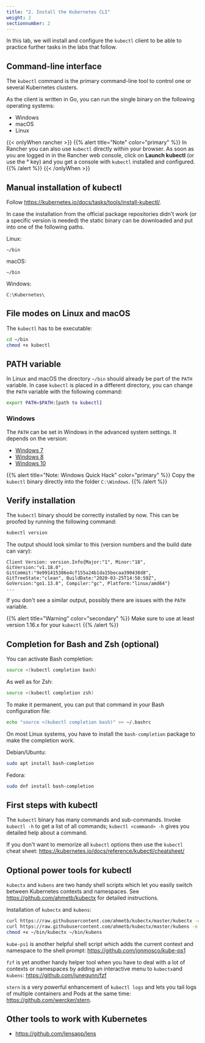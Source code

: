 ```yaml
---
title: "2. Install the Kubernetes CLI"
weight: 2
sectionnumber: 2
---
```


In this lab, we will install and configure the `kubectl` client to be able to practice further tasks in the labs that follow.


## Command-line interface

The `kubectl` command is the primary command-line tool to control one or several Kubernetes clusters.

As the client is written in Go, you can run the single binary on the following operating systems:

* Windows
* macOS
* Linux

{{< onlyWhen rancher >}}
{{% alert title="Note" color="primary" %}}
In Rancher you can also use `kubectl` directly within your browser. As soon as you are logged in in the Rancher web console, click on **Launch kubectl** (or use the ° key) and you get a console with `kubectl` installed and configured.
{{% /alert %}}
{{< /onlyWhen >}}


## Manual installation of kubectl

Follow <https://kubernetes.io/docs/tasks/tools/install-kubectl/>.

In case the installation from the official package repositories didn't work (or a specific version is needed) the static binary can be downloaded and put into one of the following paths.

Linux:

```
~/bin
```

macOS:

```
~/bin
```

Windows:

```
C:\Kubernetes\
```


## File modes on Linux and macOS

The `kubectl` has to be executable:

```bash
cd ~/bin
chmod +x kubectl
```


## PATH variable

In Linux and macOS the directory `~/bin` should already be part of the `PATH` variable.
In case `kubectl` is placed in a different directory, you can change the `PATH` variable with the following command:

```bash
export PATH=$PATH:[path to kubectl]
```


### Windows

The `PATH` can be set in Windows in the advanced system settings. It depends on the version:

* [Windows 7](http://geekswithblogs.net/renso/archive/2009/10/21/how-to-set-the-windows-path-in-windows-7.aspx)
* [Windows 8](http://www.itechtics.com/customize-windows-environment-variables/)
* [Windows 10](http://techmixx.de/windows-10-umgebungsvariablen-bearbeiten/)

{{% alert title="Note: Windows Quick Hack" color="primary" %}}
Copy the `kubectl` binary directly into the folder `C:\Windows`.
{{% /alert %}}


## Verify installation

The `kubectl` binary should be correctly installed by now. This can be proofed by running the following command:

```bash
kubectl version
```

The output should look similar to this (version numbers and the build date can vary):

```
Client Version: version.Info{Major:"1", Minor:"18", GitVersion:"v1.18.0", GitCommit:"9e991415386e4cf155a24b1da15becaa390438d8", GitTreeState:"clean", BuildDate:"2020-03-25T14:58:59Z", GoVersion:"go1.13.8", Compiler:"gc", Platform:"linux/amd64"}
...
```

If you don't see a similar output, possibly there are issues with the `PATH` variable.

{{% alert title="Warning" color="secondary" %}}
Make sure to use at least version 1.16.x for your `kubectl`
{{% /alert %}}


## Completion for Bash and Zsh (optional)

You can activate Bash completion:

```bash
source <(kubectl completion bash)
```

As well as for Zsh:

```bash
source <(kubectl completion zsh)
```

To make it permanent, you can put that command in your Bash configuration file:

```bash
echo "source <(kubectl completion bash)" >> ~/.bashrc
```

On most Linux systems, you have to install the `bash-completion` package to make the completion work.

Debian/Ubuntu:

```bash
sudo apt install bash-completion
```

Fedora:

```bash
sudo dnf install bash-completion
```


## First steps with kubectl

The `kubectl` binary has many commands and sub-commands. Invoke `kubectl -h` to get a list of all commands; `kubectl <command> -h` gives you detailed help about a command.

If you don't want to memorize all `kubectl` options then use the `kubectl` cheat sheet: <https://kubernetes.io/docs/reference/kubectl/cheatsheet/>


## Optional power tools for kubectl

`kubectx` and `kubens` are two handy shell scripts which let you easily switch between Kubernetes contexts and namespaces. See <https://github.com/ahmetb/kubectx> for detailed instructions.

Installation of `kubectx` and `kubens`:

```bash
curl https://raw.githubusercontent.com/ahmetb/kubectx/master/kubectx -o ~/bin/kubectx
curl https://raw.githubusercontent.com/ahmetb/kubectx/master/kubens -o ~/bin/kubens
chmod +x ~/bin/kubectx ~/bin/kubens
```

`kube-ps1` is another helpful shell script which adds the current context and namespace to the shell prompt: <https://github.com/jonmosco/kube-ps1>

`fzf` is yet another handy helper tool when you have to deal with a lot of contexts or namespaces by adding an interactive menu to `kubectx`and `kubens`: <https://github.com/junegunn/fzf>

`stern` is a very powerful enhancement of `kubectl logs` and lets you tail logs of multiple containers and Pods at the same time: <https://github.com/wercker/stern>.


## Other tools to work with Kubernetes

* <https://github.com/lensapp/lens>

